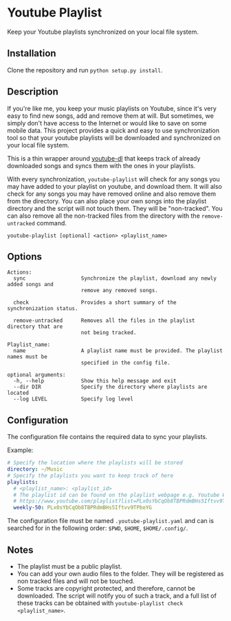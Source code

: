 # Youtube Playlist

Keep your Youtube playlists synchronized on your local file system.

## Installation

Clone the repository and run `python setup.py install`.

## Description

If you're like me, you keep your music playlists on Youtube, since it's very easy to find new songs, add and remove them at will. But sometimes, we simply don't have access to the Internet or would like to save on some mobile data. This project provides a quick and easy to use synchronization tool so that your youtube playlists will be downloaded and synchronized on your local file system.

This is a thin wrapper around [youtube-dl](https://github.com/rg3/youtube-dl/) that keeps track of already downloaded songs and syncs them with the ones in your playlists.

With every synchronization, `youtube-playlist` will check for any songs you may have added to your playlist on youtube, and download them. It will also check for any songs you may have removed online and also remove them from the directory. You can also place your own songs into the playlist directory and the script will not touch them. They will be "non-tracked". You can also remove all the non-tracked files from the directory with the `remove-untracked` command.

```
youtube-playlist [optional] <action> <playlist_name>
```

## Options

```
Actions:
  sync                  Synchronize the playlist, download any newly added songs and
                        remove any removed songs.
                        
  check                 Provides a short summary of the synchronization status.
  
  remove-untracked      Removes all the files in the playlist directory that are
                        not being tracked.

Playlist_name:
  name                  A playlist name must be provided. The playlist names must be
                        specified in the config file.

optional arguments:
  -h, --help            Show this help message and exit
  --dir DIR             Specify the directory where playlists are located
  --log LEVEL           Specify log level
```

## Configuration
The configuration file contains the required data to sync your playlists.

Example:
```yaml
# Specify the location where the playlists will be stored
directory: ~/Music
# Specify the playlists you want to keep track of here
playlists:
  # <playlist_name>: <playlist_id>
  # The playlist id can be found on the playlist webpage e.g. Youtube Weekly Top 50
  # https://www.youtube.com/playlist?list=PLx0sYbCqOb8TBPRdmBHs5Iftvv9TPboYG
  weekly-50: PLx0sYbCqOb8TBPRdmBHs5Iftvv9TPboYG
```

The configuration file must be named `.youtube-playlist.yaml` and can is searched for in the following order: `$PWD`, `$HOME`, `$HOME/.config/`.

## Notes
- The playlist must be a public playlist.
- You can add your own audio files to the folder. They will be registered as non tracked files and will not be touched.
- Some tracks are copyright protected, and therefore, cannot be downloaded. The script will notify you of such a track, and a full list of these tracks can be obtained with `youtube-playlist check <playlist_name>`.
